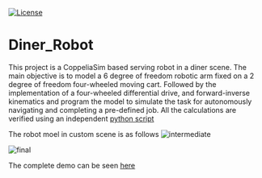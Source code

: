 [![License](https://img.shields.io/badge/License-BSD%203--Clause-blue.svg)](https://opensource.org/licenses/BSD-3-Clause)

# Diner_Robot
This project is a CoppeliaSim based serving robot in a diner scene. The main objective is to model a 6 degree of freedom robotic arm
fixed on a 2 degree of freedom four-wheeled moving cart. Followed by the implementation of a four-wheeled differential drive, and forward-inverse kinematics and
program the model to simulate the task for autonomously navigating and completing a pre-defined job. All the calculations are verified using an independent [python
script](https://github.com/kavyadevd/Diner_Robot/blob/main/UR5Transformation.ipynb)

The robot moel in custom scene is as follows
![intermediate](https://user-images.githubusercontent.com/13993518/145513812-4a3c9ef3-e8cc-48ab-84c4-1d96de64186e.png)

![final](https://user-images.githubusercontent.com/13993518/145513835-c8abd826-e80f-4018-a123-2bc286bc4fcf.png)


The complete demo can be seen [here](https://www.youtube.com/watch?v=pwTl2Ah0ebo&feature=youtu.be)
